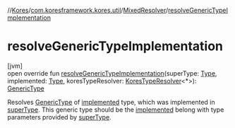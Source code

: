 //[Kores](../../../index.md)/[com.koresframework.kores.util](../index.md)/[MixedResolver](index.md)/[resolveGenericTypeImplementation](resolve-generic-type-implementation.md)

# resolveGenericTypeImplementation

[jvm]\
open override fun [resolveGenericTypeImplementation](resolve-generic-type-implementation.md)(superType: [Type](https://docs.oracle.com/javase/8/docs/api/java/lang/reflect/Type.html), implemented: [Type](https://docs.oracle.com/javase/8/docs/api/java/lang/reflect/Type.html), koresTypeResolver: [KoresTypeResolver](../../com.koresframework.kores.type/-kores-type-resolver/index.md)<*>): [GenericType](../../com.koresframework.kores.type/-generic-type/index.md)

Resolves [GenericType](../../com.koresframework.kores.type/-generic-type/index.md) of [implemented](resolve-generic-type-implementation.md) type, which was implemented in [superType](resolve-generic-type-implementation.md). This generic type should be the [implemented](resolve-generic-type-implementation.md) belong with type parameters provided by [superType](resolve-generic-type-implementation.md).
